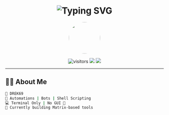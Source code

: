<!-- ⚡ DREK69 | Most Powerful Dark GitHub Profile -->

<h1 align="center">
  <img src="https://readme-typing-svg.herokuapp.com?font=Fira+Code&size=24&pause=1000&color=00FF00&center=true&width=435&lines=I+am+DREK69;I+code+in+the+Dark;Terminal+is+my+home" alt="Typing SVG" />
</h1>

<p align="center">
  <img src="https://github.com/DREK69.png" width="100" height="100" style="border-radius:50%">
</p>

<p align="center">
  <img src="https://komarev.com/ghpvc/?username=DREK69&style=flat-square&color=00FFAA" alt="visitors"/>
  <img src="https://img.shields.io/badge/MODE-DARK-000000?style=flat&logo=github&logoColor=00FF00">
  <img src="https://img.shields.io/badge/FOCUS-∞-0f0?style=flat">
</p>

---

## 👨‍💻 About Me

```bash
👾 DREK69
🧠 Automations | Bots | Shell Scripting
💻 Terminal Only | No GUI 🖤
🎯 Currently building Matrix-based tools
